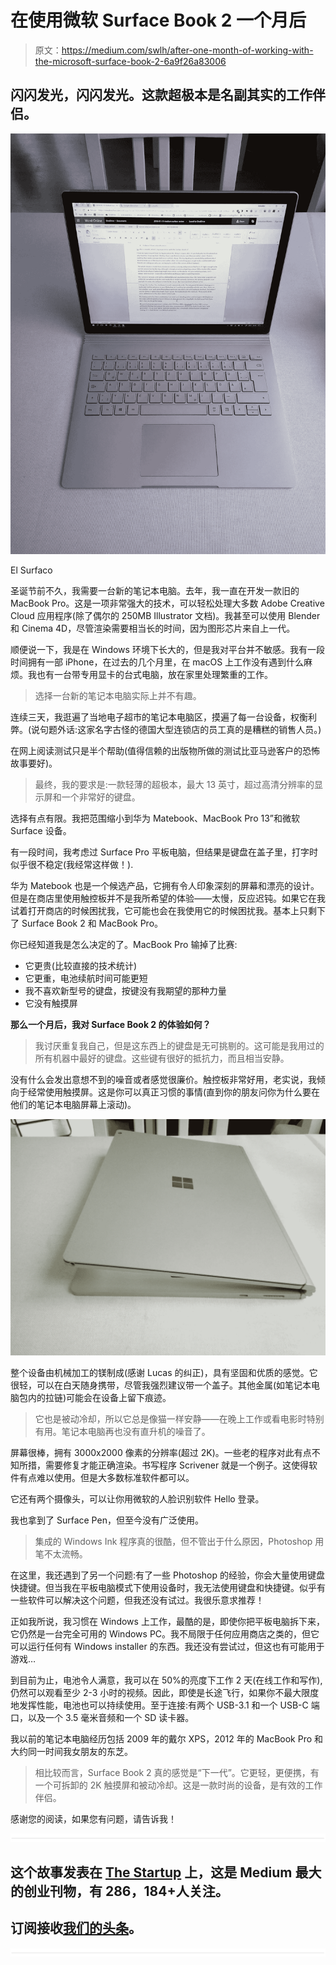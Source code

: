 # 在使用微软 Surface Book 2 一个月后

> 原文：<https://medium.com/swlh/after-one-month-of-working-with-the-microsoft-surface-book-2-6a9f26a83006>

## 闪闪发光，闪闪发光。这款超极本是名副其实的工作伴侣。

![](img/b5d2b4def76c37e9ba9c9eacddc91106.png)

El Surfaco

圣诞节前不久，我需要一台新的笔记本电脑。去年，我一直在开发一款旧的 MacBook Pro。这是一项非常强大的技术，可以轻松处理大多数 Adobe Creative Cloud 应用程序(除了偶尔的 250MB Illustrator 文档)。我甚至可以使用 Blender 和 Cinema 4D，尽管渲染需要相当长的时间，因为图形芯片来自上一代。

顺便说一下，我是在 Windows 环境下长大的，但是我对平台并不敏感。我有一段时间拥有一部 iPhone，在过去的几个月里，在 macOS 上工作没有遇到什么麻烦。我也有一台带专用显卡的台式电脑，放在家里处理繁重的工作。

> 选择一台新的笔记本电脑实际上并不有趣。

连续三天，我逛遍了当地电子超市的笔记本电脑区，摸遍了每一台设备，权衡利弊。(说句题外话:这家名字古怪的德国大型连锁店的员工真的是糟糕的销售人员。)

在网上阅读测试只是半个帮助(值得信赖的出版物所做的测试比亚马逊客户的恐怖故事要好)。

> 最终，我的要求是:一款轻薄的超极本，最大 13 英寸，超过高清分辨率的显示屏和一个非常好的键盘。

选择有点有限。我把范围缩小到华为 Matebook、MacBook Pro 13”和微软 Surface 设备。

有一段时间，我考虑过 Surface Pro 平板电脑，但结果是键盘在盖子里，打字时似乎很不稳定(我经常这样做！).

华为 Matebook 也是一个候选产品，它拥有令人印象深刻的屏幕和漂亮的设计。但是在商店里使用触控板并不是我所希望的体验——太慢，反应迟钝。如果它在我试着打开商店的时候困扰我，它可能也会在我使用它的时候困扰我。基本上只剩下了 Surface Book 2 和 MacBook Pro。

你已经知道我是怎么决定的了。MacBook Pro 输掉了比赛:

*   它更贵(比较直接的技术统计)
*   它更重，电池续航时间可能更短
*   我不喜欢新型号的键盘，按键没有我期望的那种力量
*   它没有触摸屏

**那么一个月后，我对 Surface Book 2 的体验如何？**

> 我讨厌重复我自己，但是这东西上的键盘是无可挑剔的。这可能是我用过的所有机器中最好的键盘。这些键有很好的抵抗力，而且相当安静。

没有什么会发出意想不到的噪音或者感觉很廉价。触控板非常好用，老实说，我倾向于经常使用触摸屏。这是你可以真正习惯的事情(直到你的朋友问你为什么要在他们的笔记本电脑屏幕上滚动)。

![](img/f1a6cb065fc26747834d33d56f3ef2d0.png)

整个设备由机械加工的镁制成(感谢 Lucas 的纠正)，具有坚固和优质的感觉。它很轻，可以在白天随身携带，尽管我强烈建议带一个盖子。其他金属(如笔记本电脑包内的拉链)可能会在设备上留下痕迹。

> 它也是被动冷却，所以它总是像猫一样安静——在晚上工作或看电影时特别有用。笔记本电脑再也没有直升机的噪音了。

屏幕很棒，拥有 3000x2000 像素的分辨率(超过 2K)。一些老的程序对此有点不知所措，需要修复才能正确渲染。书写程序 Scrivener 就是一个例子。这使得软件有点难以使用。但是大多数标准软件都可以。

它还有两个摄像头，可以让你用微软的人脸识别软件 Hello 登录。

我也拿到了 Surface Pen，但至今没有广泛使用。

> 集成的 Windows Ink 程序真的很酷，但不管出于什么原因，Photoshop 用笔不太流畅。

在这里，我还遇到了另一个问题:有了一些 Photoshop 的经验，你会大量使用键盘快捷键。但当我在平板电脑模式下使用设备时，我无法使用键盘和快捷键。似乎有一些软件可以解决这个问题，但我还没有试过。我很乐意求推荐！

正如我所说，我习惯在 Windows 上工作，最酷的是，即使你把平板电脑拆下来，它仍然是一台完全可用的 Windows PC。我不局限于任何应用商店之类的，但它可以运行任何有 Windows installer 的东西。我还没有尝试过，但这也有可能用于游戏…

到目前为止，电池令人满意，我可以在 50%的亮度下工作 2 天(在线工作和写作),仍然可以观看至少 2-3 小时的视频。因此，即使是长途飞行，如果你不最大限度地发挥性能，电池也可以持续使用。至于连接:有两个 USB-3.1 和一个 USB-C 端口，以及一个 3.5 毫米音频和一个 SD 读卡器。

我以前的笔记本电脑经历包括 2009 年的戴尔 XPS，2012 年的 MacBook Pro 和大约同一时间我女朋友的东芝。

> 相比较而言，Surface Book 2 真的感觉是“下一代”。它更轻，更便携，有一个可拆卸的 2K 触摸屏和被动冷却。这是一款时尚的设备，是有效的工作伴侣。

感谢您的阅读，如果您有问题，请告诉我！

![](img/731acf26f5d44fdc58d99a6388fe935d.png)

## 这个故事发表在 [The Startup](https://medium.com/swlh) 上，这是 Medium 最大的创业刊物，有 286，184+人关注。

## 订阅接收[我们的头条](http://growthsupply.com/the-startup-newsletter/)。

![](img/731acf26f5d44fdc58d99a6388fe935d.png)